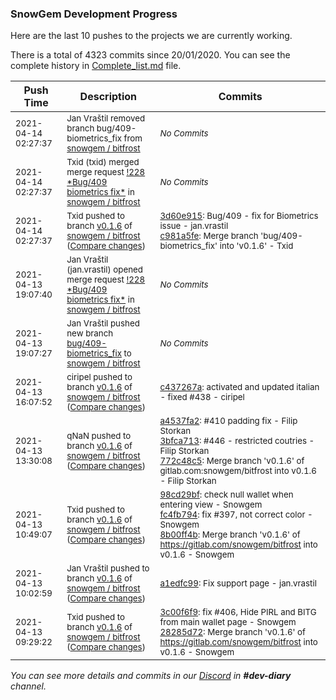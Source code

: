 
### SnowGem Development Progress

Here are the last 10 pushes to the projects we are currently working.

There is a total of 4323 commits since 20/01/2020. You can see the complete history in
 [Complete_list.md](Complete_list.md) file.

| Push Time | Description | Commits |
| --- | --- | --- |
| <sub>2021-04-14 02:27:37</sub> | <sub>Jan Vraštil removed branch bug/409-biometrics_fix from [snowgem / bitfrost](https://gitlab.com/snowgem/bitfrost)</sub> | <sub>_No Commits_</sub> |
| <sub>2021-04-14 02:27:37</sub> | <sub>Txid (txid) merged merge request [\!228 \*Bug/409 biometrics fix\*](https://gitlab.com/snowgem/bitfrost/-/merge_requests/228) in [snowgem / bitfrost](https://gitlab.com/snowgem/bitfrost)</sub> | <sub>_No Commits_</sub> |
| <sub>2021-04-14 02:27:37</sub> | <sub>Txid pushed to branch [v0\.1\.6](https://gitlab.com/snowgem/bitfrost/commits/v0.1.6) of [snowgem / bitfrost](https://gitlab.com/snowgem/bitfrost) ([Compare changes](https://gitlab.com/snowgem/bitfrost/compare/c437267a6b6eb2d8253418e7aad1d6e6c45ef92d...c981a5fe91a6df9e8cfc56d288b687d815f9c27c))</sub> | <sub>[3d60e915](https://gitlab.com/snowgem/bitfrost/-/commit/3d60e9154466309fb7938fe8c9f02f1b23b31d93): Bug/409 - fix for Biometrics issue - jan.vrastil<br>[c981a5fe](https://gitlab.com/snowgem/bitfrost/-/commit/c981a5fe91a6df9e8cfc56d288b687d815f9c27c): Merge branch 'bug/409-biometrics_fix' into 'v0.1.6' - Txid</sub> |
| <sub>2021-04-13 19:07:40</sub> | <sub>Jan Vraštil (jan.vrastil) opened merge request [\!228 \*Bug/409 biometrics fix\*](https://gitlab.com/snowgem/bitfrost/-/merge_requests/228) in [snowgem / bitfrost](https://gitlab.com/snowgem/bitfrost)</sub> | <sub>_No Commits_</sub> |
| <sub>2021-04-13 19:07:27</sub> | <sub>Jan Vraštil pushed new branch [bug/409\-biometrics\_fix](https://gitlab.com/snowgem/bitfrost/commits/bug/409-biometrics_fix) to [snowgem / bitfrost](https://gitlab.com/snowgem/bitfrost)</sub> | <sub>_No Commits_</sub> |
| <sub>2021-04-13 16:07:52</sub> | <sub>ciripel pushed to branch [v0\.1\.6](https://gitlab.com/snowgem/bitfrost/commits/v0.1.6) of [snowgem / bitfrost](https://gitlab.com/snowgem/bitfrost) ([Compare changes](https://gitlab.com/snowgem/bitfrost/compare/772c48c503c0ebc241c51c33ae231c3b5ea3f770...c437267a6b6eb2d8253418e7aad1d6e6c45ef92d))</sub> | <sub>[c437267a](https://gitlab.com/snowgem/bitfrost/-/commit/c437267a6b6eb2d8253418e7aad1d6e6c45ef92d): activated and updated italian - fixed #438 - ciripel</sub> |
| <sub>2021-04-13 13:30:08</sub> | <sub>qNaN pushed to branch [v0\.1\.6](https://gitlab.com/snowgem/bitfrost/commits/v0.1.6) of [snowgem / bitfrost](https://gitlab.com/snowgem/bitfrost) ([Compare changes](https://gitlab.com/snowgem/bitfrost/compare/8b00ff4b345f3683151de70b5138c7cef701c2da...772c48c503c0ebc241c51c33ae231c3b5ea3f770))</sub> | <sub>[a4537fa2](https://gitlab.com/snowgem/bitfrost/-/commit/a4537fa286eebfa0599d2658f28fdc83a9afde14): #410 padding fix - Filip Storkan<br>[3bfca713](https://gitlab.com/snowgem/bitfrost/-/commit/3bfca7136b59a1188c9724bda9c349bddce29e41): #446 - restricted coutries - Filip Storkan<br>[772c48c5](https://gitlab.com/snowgem/bitfrost/-/commit/772c48c503c0ebc241c51c33ae231c3b5ea3f770): Merge branch 'v0.1.6' of gitlab.com:snowgem/bitfrost into v0.1.6 - Filip Storkan</sub> |
| <sub>2021-04-13 10:49:07</sub> | <sub>Txid pushed to branch [v0\.1\.6](https://gitlab.com/snowgem/bitfrost/commits/v0.1.6) of [snowgem / bitfrost](https://gitlab.com/snowgem/bitfrost) ([Compare changes](https://gitlab.com/snowgem/bitfrost/compare/a1edfc999c5dbf4ae8633b94ba67d52e341532ff...8b00ff4b345f3683151de70b5138c7cef701c2da))</sub> | <sub>[98cd29bf](https://gitlab.com/snowgem/bitfrost/-/commit/98cd29bfca8d73f3adcd1e746579f03aee919253): check null wallet when entering view - Snowgem<br>[fc4fb794](https://gitlab.com/snowgem/bitfrost/-/commit/fc4fb7948c9693e6d531800521b6e8a065f00417): fix #397, not correct color - Snowgem<br>[8b00ff4b](https://gitlab.com/snowgem/bitfrost/-/commit/8b00ff4b345f3683151de70b5138c7cef701c2da): Merge branch 'v0.1.6' of https://gitlab.com/snowgem/bitfrost into v0.1.6 - Snowgem</sub> |
| <sub>2021-04-13 10:02:59</sub> | <sub>Jan Vraštil pushed to branch [v0\.1\.6](https://gitlab.com/snowgem/bitfrost/commits/v0.1.6) of [snowgem / bitfrost](https://gitlab.com/snowgem/bitfrost) ([Compare changes](https://gitlab.com/snowgem/bitfrost/compare/28285d723bfba09ea66cce84e58967ed455f0a1f...a1edfc999c5dbf4ae8633b94ba67d52e341532ff))</sub> | <sub>[a1edfc99](https://gitlab.com/snowgem/bitfrost/-/commit/a1edfc999c5dbf4ae8633b94ba67d52e341532ff): Fix support page - jan.vrastil</sub> |
| <sub>2021-04-13 09:29:22</sub> | <sub>Txid pushed to branch [v0\.1\.6](https://gitlab.com/snowgem/bitfrost/commits/v0.1.6) of [snowgem / bitfrost](https://gitlab.com/snowgem/bitfrost) ([Compare changes](https://gitlab.com/snowgem/bitfrost/compare/636a9b906a6be7ef7b93dc3673226bb45a27251e...28285d723bfba09ea66cce84e58967ed455f0a1f))</sub> | <sub>[3c00f6f9](https://gitlab.com/snowgem/bitfrost/-/commit/3c00f6f99813b56ce7070c7fc288cd9523295b27): fix #406, Hide PIRL and BITG from main wallet page - Snowgem<br>[28285d72](https://gitlab.com/snowgem/bitfrost/-/commit/28285d723bfba09ea66cce84e58967ed455f0a1f): Merge branch 'v0.1.6' of https://gitlab.com/snowgem/bitfrost into v0.1.6 - Snowgem</sub> |

_You can see more details and commits in our [Discord](https://discord.gg/zumGnbg) in **#dev-diary** channel._
